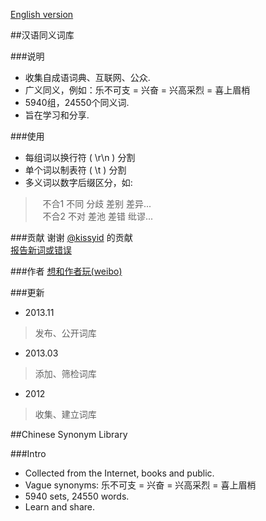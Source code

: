 [English version](#chinese-synonym-library)

##汉语同义词库

###说明

+ 收集自成语词典、互联网、公众.<BR>
+ 广义同义，例如：乐不可支 = 兴奋 = 兴高采烈 = 喜上眉梢
+ 5940组，24550个同义词.<BR>
+ 旨在学习和分享.

###使用
+ 每组词以换行符 ( \r\n ) 分割<BR>
+ 单个词以制表符 ( \t ) 分割<BR>
+ 多义词以数字后缀区分，如:

>&nbsp;&nbsp; 不合1	不同	分歧	差别	差异... <BR>
>&nbsp;&nbsp; 不合2	不对	差池	差错	纰谬...

###贡献
谢谢 [@kissyid](https://github.com/kissyid) 的贡献<br>
[报告新词或错误](https://github.com/g2384/chi-syn/issues/new)

###作者
[想和作者玩(weibo)](http://www.weibo.com/hileony/)

###更新
+ 2013.11<br>
> 发布、公开词库
+ 2013.03<br>
> 添加、筛检词库
+ 2012<br>
> 收集、建立词库

##Chinese Synonym Library

###Intro
+ Collected from the Internet, books and public.<BR>
+ Vague synonyms: 乐不可支 = 兴奋 = 兴高采烈 = 喜上眉梢
+ 5940 sets, 24550 words.<BR>
+ Learn and share.
